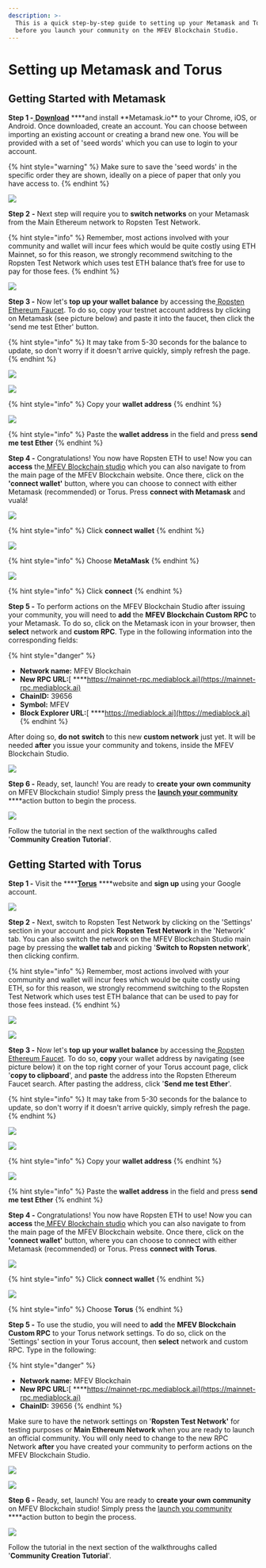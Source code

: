 ```yaml
---
description: >-
  This is a quick step-by-step guide to setting up your Metamask and Torus
  before you launch your community on the MFEV Blockchain Studio.
---
```


# Setting up Metamask and Torus

## Getting Started with Metamask

**Step 1 -**[ **Download**](https://metamask.io/download.html) \***\*and install **Metamask.io\*\* to your Chrome, iOS, or Android. Once downloaded, create an account. You can choose between importing an existing account or creating a brand new one. You will be provided with a set of 'seed words' which you can use to login to your account.

{% hint style="warning" %}
Make sure to save the 'seed words' in the specific order they are shown, ideally on a piece of paper that only you have access to.
{% endhint %}

![](https://lh4.googleusercontent.com/hflG6pLbJOuMi_AL2RG7e4KaTDs_XE7MOZ4y8C5fIDG5Esg0eaznwkrF3DYRsDXuWkBBZNFQf_QBHQ6ZlbPYReWInjutk-AVmxuP8iRTozOSJJDVgONwS1M8ynS4kRKcVi_U5BiW)

**Step 2** **-** Next step will require you to **switch networks** on your Metamask from the Main Ethereum network to Ropsten Test Network.

{% hint style="info" %}
Remember, most actions involved with your community and wallet will incur fees which would be quite costly using ETH Mainnet, so for this reason, we strongly recommend switching to the Ropsten Test Network which uses test ETH balance that’s free for use to pay for those fees.
{% endhint %}

![](https://lh6.googleusercontent.com/Gqk0ytUO2zfRkjj1XnWybPW-5H_puLHAJSPpoBaiRQ7-DMo3SYJlRnbWj58FOe-sbzzcxsIeqEcsO6BU74vhxFt0_OsUk7JIyTdjDwepCO5ZNBdSLwyCGJpcqbUTKLyKt9QD8mt4)

**Step 3 -** Now let's **top up your wallet balance** by accessing the[ Ropsten Ethereum Faucet](https://faucet.ropsten.be/). To do so, copy your testnet account address by clicking on Metamask \(see picture below\) and paste it into the faucet, then click the 'send me test Ether' button.

{% hint style="info" %}
It may take from 5-30 seconds for the balance to update, so don't worry if it doesn't arrive quickly, simply refresh the page.
{% endhint %}

![](https://lh5.googleusercontent.com/Y5GWGfkgMP9MDTlJmz38ugasGwKNaf2TKzZly1r7eRK41EwM7LsaLM0cMp-05CDQmiom8RtEZx7v60HvW3QgUkMfYU4SEq2DFA0Cbz8YN0oTGTyy8c4riteHolWPCXNaf5Z9rntn)

![](../../.gitbook/assets/ezgif.com-resize-3-%20%281%29.png)

{% hint style="info" %}
Copy your **wallet address**
{% endhint %}

![](https://lh3.googleusercontent.com/om8jcqmzSLgVqxvRxir8MjAGegP6WmjMNNWg14HCZpq8EhH3oXwgumMtvE35S44GsTrC-tpozb0ROz_tpbnrOCxrAw4dGyilbYYg6qYTcmB--mUVebb08_Mup4tt09PvSACNSz-U)

{% hint style="info" %}
Paste the **wallet address** in the field and press **send me test Ether**
{% endhint %}

**Step 4 -** Congratulations! You now have Ropsten ETH to use! Now you can **access** the[ MFEV Blockchain studio](https://studio.mediablock.ai/) which you can also navigate to from the main page of the MFEV Blockchain website. Once there, click on the **'connect wallet'** button, where you can choose to connect with either Metamask \(recommended\) or Torus. Press **connect with Metamask** and vualá!

![](https://lh5.googleusercontent.com/0bo-JxSCMa3LP66hYzyAItVUDHX6Bng0pLRSCZ7t7jBzSRoiASxj8wOveupcy4km_3Q5AWQJhZY_Neb7HNhHc3PbyJgKXKvEswVZCPzQBH-yfl_bf3n9cmwaJVkfybitcg9sEIUS)

{% hint style="info" %}
Click **connect wallet**
{% endhint %}

![](../../.gitbook/assets/ezgif.com-resize-2-.png)

{% hint style="info" %}
Choose **MetaMask**
{% endhint %}

![](https://lh6.googleusercontent.com/2-fzM-3sn-1lV0bt8AOKhafIrCgXZ8tN9Q4CnkkvNpcnYi1k3eFexR0ARsY9TLFCH_6MRUUO1Pmjr5KgCMZ8d_VM090ZH88eDqa2LEuB1XfBUcCA82aWkZjLvEsZG1wsdTybPnf5)

{% hint style="info" %}
Click **connect**
{% endhint %}

**Step 5 -** To perform actions on the MFEV Blockchain Studio after issuing your community, you will need to **add** the **MFEV Blockchain Custom RPC** to your Metamask. To do so, click on the Metamask icon in your browser, then **select** network and **custom RPC**. Type in the following information into the corresponding fields:

{% hint style="danger" %}

- **Network name:** MFEV Blockchain
- **New RPC URL:**[ \*\*\*\*https://mainnet-rpc.mediablock.ai](https://mainnet-rpc.mediablock.ai)
- **ChainID:** 39656
- **Symbol:** MFEV
- **Block Explorer URL:**[ \*\*\*\*https://mediablock.ai](https://mediablock.ai)
  {% endhint %}

After doing so, **do not** **switch** to this new **custom network** just yet. It will be needed **after** you issue your community and tokens, inside the MFEV Blockchain Studio.

![](https://lh5.googleusercontent.com/KlXdb_8hyTW65TRu1ihO5cFbzAYxcBAf1Z45LosvVnJhOWKMcXdB9MyyaLAs9EoL68pSGh3dVapNFezkBywQWRXU6IRYZE0LuAOG3Pk6b2y0pQTIwOnKt-uo-cmZW8cZgAV6spDx)

**Step 6 -** Ready, set, launch! You are ready to **create your own community** on MFEV Blockchain studio! Simply press the [**launch your community**](https://studio.mediablock.ai/view/issuance) \*\*\*\*action button to begin the process.

![](https://lh6.googleusercontent.com/e2Sgm9XCIfxrttDx_NkGiyV1-pE4SQHjxCZ_aISU2rAdusMJuPKbEqrANhQngoiABoXaUWdSz046OTyz9fnMI1AE6Zo8R2DsX31fZ73E_n3-bHSkCjmAIvApT-VUe6z7Gttu_JYe)

Follow the tutorial in the next section of the walkthroughs called '**Community Creation Tutorial**'.

## Getting Started with Torus

**Step 1 -** Visit the \***\*[**Torus**](https://app.tor.us/) \*\***website and **sign up** using your Google account.

![](../../.gitbook/assets/2.png)

**Step 2** **-** Next, switch to Ropsten Test Network by clicking on the 'Settings' section in your account and pick **Ropsten Test Network** in the 'Network' tab. You can also switch the network on the MFEV Blockchain Studio main page by pressing the **wallet tab** and picking '**Switch to Ropsten network**', then clicking confirm.

{% hint style="info" %}
Remember, most actions involved with your community and wallet will incur fees which would be quite costly using ETH, so for this reason, we strongly recommend switching to the Ropsten Test Network which uses test ETH balance that can be used to pay for those fees instead.
{% endhint %}

![](../../.gitbook/assets/3.png)

![](../../.gitbook/assets/screenshot-2020-07-31-at-18.29.44.png)

**Step 3 -** Now let's **top up your wallet balance** by accessing the[ Ropsten Ethereum Faucet](https://faucet.ropsten.be/). To do so, **copy** your wallet address by navigating \(see picture below\) it on the top right corner of your Torus account page, click '**copy to clipboard**', and **paste** the address into the Ropsten Ethereum Faucet search. After pasting the address, click '**Send me test Ether**'.

{% hint style="info" %}
It may take from 5-30 seconds for the balance to update, so don't worry if it doesn't arrive quickly, simply refresh the page.
{% endhint %}

![](https://lh5.googleusercontent.com/Y5GWGfkgMP9MDTlJmz38ugasGwKNaf2TKzZly1r7eRK41EwM7LsaLM0cMp-05CDQmiom8RtEZx7v60HvW3QgUkMfYU4SEq2DFA0Cbz8YN0oTGTyy8c4riteHolWPCXNaf5Z9rntn)

![](../../.gitbook/assets/4.png)

{% hint style="info" %}
Copy your **wallet address**
{% endhint %}

![](https://lh3.googleusercontent.com/om8jcqmzSLgVqxvRxir8MjAGegP6WmjMNNWg14HCZpq8EhH3oXwgumMtvE35S44GsTrC-tpozb0ROz_tpbnrOCxrAw4dGyilbYYg6qYTcmB--mUVebb08_Mup4tt09PvSACNSz-U)

{% hint style="info" %}
Paste the **wallet address** in the field and press **send me test Ether**
{% endhint %}

**Step 4 -** Congratulations! You now have Ropsten ETH to use! Now you can **access** the[ MFEV Blockchain studio](https://studio.mediablock.ai/) which you can also navigate to from the main page of the MFEV Blockchain website. Once there, click on the **'connect wallet'** button, where you can choose to connect with either Metamask \(recommended\) or Torus. Press **connect with Torus**.

![](https://lh5.googleusercontent.com/0bo-JxSCMa3LP66hYzyAItVUDHX6Bng0pLRSCZ7t7jBzSRoiASxj8wOveupcy4km_3Q5AWQJhZY_Neb7HNhHc3PbyJgKXKvEswVZCPzQBH-yfl_bf3n9cmwaJVkfybitcg9sEIUS)

{% hint style="info" %}
Click **connect wallet**
{% endhint %}

![](../../.gitbook/assets/1.png)

{% hint style="info" %}
Choose **Torus**
{% endhint %}

**Step 5 -** To use the studio, you will need to **add** the **MFEV Blockchain Custom RPC** to your Torus network settings. To do so, click on the 'Settings' section in your Torus account, then **select** network and custom RPC. Type in the following:

{% hint style="danger" %}

- **Network name:** MFEV Blockchain
- **New RPC URL:**[ \*\*\*\*https://mainnet-rpc.mediablock.ai](https://mainnet-rpc.mediablock.ai)
- **ChainID:** 39656
  {% endhint %}

Make sure to have the network settings on '**Ropsten Test Network'** for testing purposes or **Main Ethereum Network** when you are ready to launch an official community. You will only need to change to the new RPC Network **after** you have created your community to perform actions on the MFEV Blockchain Studio.

![](../../.gitbook/assets/screenshot-2020-07-29-at-20.32.49.png)

![](../../.gitbook/assets/screenshot-2020-07-31-at-18.47.23.png)

**Step 6 -** Ready, set, launch! You are ready to **create your own community** on MFEV Blockchain studio! Simply press the [launch you community](https://studio.mediablock.ai/view/issuance) \*\*\*\*action button to begin the process.

![](https://lh6.googleusercontent.com/e2Sgm9XCIfxrttDx_NkGiyV1-pE4SQHjxCZ_aISU2rAdusMJuPKbEqrANhQngoiABoXaUWdSz046OTyz9fnMI1AE6Zo8R2DsX31fZ73E_n3-bHSkCjmAIvApT-VUe6z7Gttu_JYe)

Follow the tutorial in the next section of the walkthroughs called '**Community Creation Tutorial**'.
